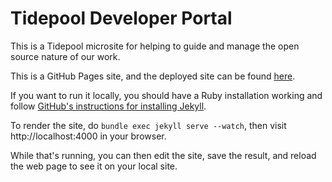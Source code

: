 # Tidepool Developer Portal

This is a Tidepool microsite for helping to guide and manage the open source nature of our work.

This is a GitHub Pages site, and the deployed site can be found [here](http://developer.tidepool.org/).

If you want to run it locally, you should have a Ruby installation working and follow [GitHub's instructions for installing Jekyll](https://help.github.com/articles/using-jekyll-with-pages/#installing-jekyll).

To render the site, do `bundle exec jekyll serve --watch`, then visit http://localhost:4000 in your browser. 

While that's running, you can then edit the site, save the result, and reload the web page to see it on your local site.
